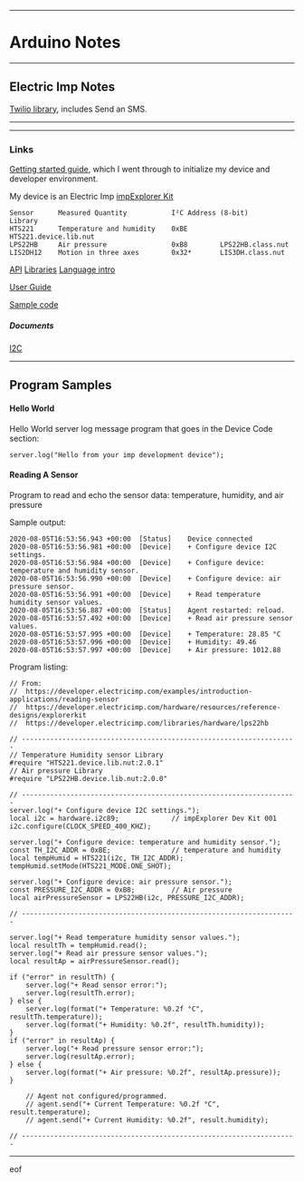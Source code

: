 --------------------------------------------------------------------------------
# Arduino Notes

--------------------------------------------------------------------------------
## Electric Imp Notes

[Twilio library](https://developer.electricimp.com/libraries/webservices/twilio),
includes Send an SMS.

--------------------------------------------------------------------------------

--------------------------------------------------------------------------------
### Links

[Getting started guide](https://developer.electricimp.com/gettingstarted/generic),
which I went through to initialize my device and developer environment.

My device is an
Electric Imp [impExplorer Kit](https://developer.electricimp.com/hardware/resources/reference-designs/explorerkit)
````
Sensor      Measured Quantity           I²C Address (8-bit) 	Library 
HTS221      Temperature and humidity    0xBE        HTS221.device.lib.nut
LPS22HB     Air pressure                0xB8        LPS22HB.class.nut
LIS2DH12    Motion in three axes        0x32*       LIS3DH.class.nut
````

[API](https://developer.electricimp.com/api)
[Libraries](https://developer.electricimp.com/integrations)
[Language intro](https://developer.electricimp.com/squirrel/squirrel-guide/introduction)

[User Guide](https://developer.electricimp.com/tools/impcentral/impcentralintroduction)

[Sample code](https://developer.electricimp.com/examples)

##### Documents

[I2C](https://developer.electricimp.com/api/hardware/i2c)

--------------------------------------------------------------------------------
## Program Samples

#### Hello World

Hello World server log message program that goes in the Device Code section:
````
server.log("Hello from your imp development device");
````

#### Reading A Sensor

Program to read and echo the sensor data: temperature, humidity, and air pressure

Sample output:
````
2020-08-05T16:53:56.943 +00:00 	[Status] 	Device connected
2020-08-05T16:53:56.981 +00:00 	[Device] 	+ Configure device I2C settings.
2020-08-05T16:53:56.984 +00:00 	[Device] 	+ Configure device: temperature and humidity sensor.
2020-08-05T16:53:56.990 +00:00 	[Device] 	+ Configure device: air pressure sensor.
2020-08-05T16:53:56.991 +00:00 	[Device] 	+ Read temperature humidity sensor values.
2020-08-05T16:53:56.887 +00:00 	[Status] 	Agent restarted: reload.
2020-08-05T16:53:57.492 +00:00 	[Device] 	+ Read air pressure sensor values.
2020-08-05T16:53:57.995 +00:00 	[Device] 	+ Temperature: 28.85 °C
2020-08-05T16:53:57.996 +00:00 	[Device] 	+ Humidity: 49.46
2020-08-05T16:53:57.997 +00:00 	[Device] 	+ Air pressure: 1012.88
````
Program listing:
````
// From:
//  https://developer.electricimp.com/examples/introduction-applications/reading-sensor
//  https://developer.electricimp.com/hardware/resources/reference-designs/explorerkit
//  https://developer.electricimp.com/libraries/hardware/lps22hb

// --------------------------------------------------------------------
// Temperature Humidity sensor Library
#require "HTS221.device.lib.nut:2.0.1"
// Air pressure Library
#require "LPS22HB.device.lib.nut:2.0.0"

// --------------------------------------------------------------------
server.log("+ Configure device I2C settings.");
local i2c = hardware.i2c89;             // impExplorer Dev Kit 001
i2c.configure(CLOCK_SPEED_400_KHZ);

server.log("+ Configure device: temperature and humidity sensor.");
const TH_I2C_ADDR = 0xBE;               // temperature and humidity
local tempHumid = HTS221(i2c, TH_I2C_ADDR);
tempHumid.setMode(HTS221_MODE.ONE_SHOT);

server.log("+ Configure device: air pressure sensor.");
const PRESSURE_I2C_ADDR = 0xB8;         // Air pressure
local airPressureSensor = LPS22HB(i2c, PRESSURE_I2C_ADDR);

// --------------------------------------------------------------------

server.log("+ Read temperature humidity sensor values.");
local resultTh = tempHumid.read();
server.log("+ Read air pressure sensor values.");
local resultAp = airPressureSensor.read();

if ("error" in resultTh) {
    server.log("+ Read sensor error:");
    server.log(resultTh.error);
} else {
    server.log(format("+ Temperature: %0.2f °C", resultTh.temperature));
    server.log(format("+ Humidity: %0.2f", resultTh.humidity));
}
if ("error" in resultAp) {
    server.log("+ Read pressure sensor error:");
    server.log(resultAp.error);
} else {
    server.log(format("+ Air pressure: %0.2f", resultAp.pressure));
}

    // Agent not configured/programmed.
    // agent.send("+ Current Temperature: %0.2f °C", result.temperature);
    // agent.send("+ Current Humidity: %0.2f", result.humidity);

// --------------------------------------------------------------------
````
--------------------------------------------------------------------------------
eof
